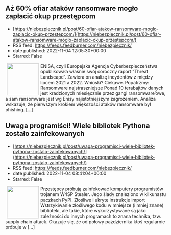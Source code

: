 ## Aż 60% ofiar ataków ransomware mogło zapłacić okup przestępcom
 - [https://niebezpiecznik.pl/post/60-ofiar-atakow-ransomware-moglo-zaplacic-okup-przestepcom/](https://niebezpiecznik.pl/post/60-ofiar-atakow-ransomware-moglo-zaplacic-okup-przestepcom/)
 - RSS feed: https://feeds.feedburner.com/niebezpiecznik/
 - date published: 2022-11-04 12:05:30+00:00
 - Starred: False

<a href="https://niebezpiecznik.pl/post/60-ofiar-atakow-ransomware-moglo-zaplacic-okup-przestepcom/"><img align="left" alt="" class="alignleft tfe wp-post-image" height="100" hspace="5" src="https://niebezpiecznik.pl/wp-content/uploads/2022/11/sektory-150x150.jpg" width="100" /></a>ENISA, czyli Europejska Agencja Cyberbezpieczeństwa opublikowała właśnie swój coroczny raport &#8220;Threat Landscape&#8220;. Zawiera on analizę incydentów z między lipcem 2021 a 2022. Wnioski? Ciekawe. Popatrzmy: Ransomware najstraszniejsze Ponad 10 terabajtów danych jest kradzionych miesięcznie przez gangi ransomware&#8217;owe, a sam ransomware jest wg Enisy najistotniejszym zagrożeniem. Analiza wskazuje, że pierwszym krokiem większości ataków ransomware był phishing. [&#8230;]

## Uwaga programiści! Wiele bibliotek Pythona zostało zainfekowanych
 - [https://niebezpiecznik.pl/post/uwaga-programisci-wiele-bibliotek-pythona-zostalo-zainfekowanych/](https://niebezpiecznik.pl/post/uwaga-programisci-wiele-bibliotek-pythona-zostalo-zainfekowanych/)
 - RSS feed: https://feeds.feedburner.com/niebezpiecznik/
 - date published: 2022-11-04 08:41:04+00:00
 - Starred: False

<a href="https://niebezpiecznik.pl/post/uwaga-programisci-wiele-bibliotek-pythona-zostalo-zainfekowanych/"><img align="left" alt="" class="alignleft tfe wp-post-image" height="100" hspace="5" src="https://niebezpiecznik.pl/wp-content/uploads/2022/11/python-chain-150x150.png" width="100" /></a>Przestępcy próbują zainfekować komputery programistów trojanem W4SP Stealer. Jego ślady znaleziono w kilkunastu paczkach PyPI. Złośliwe i ukryte instrukcje import Wstrzykiwanie złośliwego kodu w mniejsze (i mniej znane) biblioteki, ale takie, które wykorzystywane są jako zależności do innych programach to znana technika, tzw. supply chain attack. Okazuje się, że od połowy października ktoś regularnie próbuje w [&#8230;]
